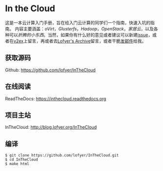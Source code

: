 In the Cloud
====

这是一本云计算入门手册，旨在给入门云计算的同学们一个指南，快速入坑的指南。
内容主要涵盖：*oVirt*，*Glusterfs*，*Hadoop*，*OpenStack*，*家居云*，以及各种可以*折腾的小东西*。当然，如果你有什么好的意见或者建议可以新建[issue](https://inthecloud.readthedocs.org/)，或者在[v2ex](http://www.v2ex.com/t/123647)上留言，再或者去[Lofyer's Archive](http://blog.lofyer.org/workshop/)留言，或者干脆[发邮件](mailto:lofyer@gmail.com)给我。

获取源码
----

Github: https://github.com/lofyer/InTheCloud

在线阅读
----

ReadTheDocs: https://inthecloud.readthedocs.org

项目主站
----

InTheCloud: http://blog.lofyer.org/InTheCloud

编译
----

```
$ git clone https://github.com/lofyer/InTheCloud.git
$ cd InTheCloud
$ make html
```

